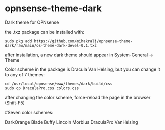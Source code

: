 # opnsense-theme-dark
Dark theme for OPNsense

the .txz package can be installed with:

    sudo pkg add https://github.com/mihakralj/opnsense-theme-dark/raw/main/os-theme-dark-devel-0.1.txz

after installation, a new dark theme should appear in System-General -> Theme

Color scheme in the package is Dracula Van Helsing, but you can change it to any of 7 themes:

    cd /usr/local/opnsense/www/themes/dark/build/css
    sudo cp DraculaPro.css colors.css

after changing the color scheme, force-reload the page in the browser (Shift-F5)

#Seven color schemes:

DarkOrange
Blade
Buffy
Lincoln
Morbius
DraculaPro
VanHelsing
    
